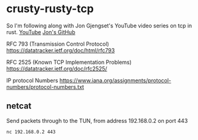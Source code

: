 # crusty-rusty-tcp

So I'm following along with Jon Gjengset's YouTube video series on tcp in rust.
[YouTube](https://youtube.com/playlist?list=PLqbS7AVVErFivDY3iKAQk3_VAm8SXwt1X) 
[Jon's GitHub](https://github.com/jonhoo/rust-tcp)

RFC 793 (Transmission Control Protocol)
https://datatracker.ietf.org/doc/html/rfc793

RFC 2525 (Known TCP Implementation Problems)
https://datatracker.ietf.org/doc/rfc2525/ 

IP protocol Numbers
https://www.iana.org/assignments/protocol-numbers/protocol-numbers.txt

## netcat
Send packets through to the TUN, from address 192.168.0.2 on port 443
```
nc 192.168.0.2 443
```
